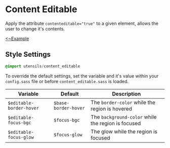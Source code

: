 # Content Editable
Apply the attribute `contenteditable="true"` to a given element,
allows the user to change it's contents.

[<~Example](markup/content_editable.html.haml)


## Style Settings
```sass
@import utensils/content_editable
```

To override the default settings, set the variable and it's value
within your `config.sass` file or before `content_editable.sass` is loaded.

Variable                 | Default              | Description
------------------------ | -------------------- | -------------------------------------------
`$editable-border-hover` | `$base-border-hover` | The `border-color` while the region is hovered
`$editable-focus-bgc`    | `$focus-bgc`         | The `background-color` while the region is focused
`$editable-focus-glow`   | `$focus-glow`        | The glow while the region is focused

